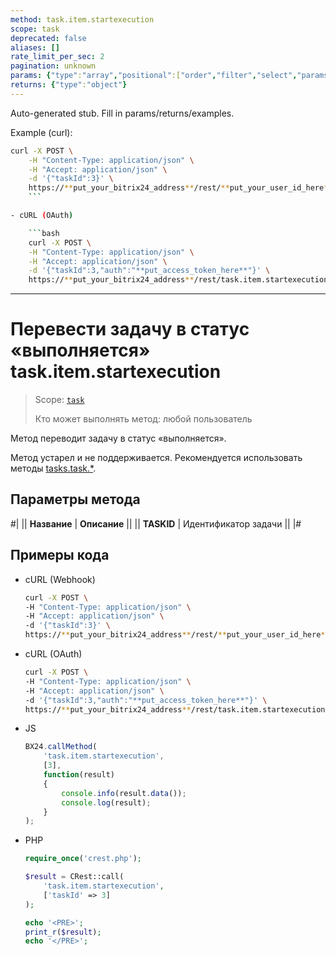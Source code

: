 ```yaml
---
method: task.item.startexecution
scope: task
deprecated: false
aliases: []
rate_limit_per_sec: 2
pagination: unknown
params: {"type":"array","positional":["order","filter","select","params"]}
returns: {"type":"object"}
---
```


Auto-generated stub. Fill in params/returns/examples.

Example (curl):

```bash
curl -X POST \
    -H "Content-Type: application/json" \
    -H "Accept: application/json" \
    -d '{"taskId":3}' \
    https://**put_your_bitrix24_address**/rest/**put_your_user_id_here**/**put_your_webhook_here**/task.item.startexecution
    ```

- cURL (OAuth)

    ```bash
    curl -X POST \
    -H "Content-Type: application/json" \
    -H "Accept: application/json" \
    -d '{"taskId":3,"auth":"**put_access_token_here**"}' \
    https://**put_your_bitrix24_address**/rest/task.item.startexecution
```

---

# Перевести задачу в статус «выполняется» task.item.startexecution

> Scope: [`task`](../../../scopes/permissions.md)
>
> Кто может выполнять метод: любой пользователь

Метод переводит задачу в статус «выполняется».



Метод устарел и не поддерживается. Рекомендуется использовать методы [tasks.task.*](../../index.md).




## Параметры метода

#|
|| **Название** | **Описание** ||
|| **TASKID** | Идентификатор задачи ||
|#

## Примеры кода





- cURL (Webhook)

    ```bash
    curl -X POST \
    -H "Content-Type: application/json" \
    -H "Accept: application/json" \
    -d '{"taskId":3}' \
    https://**put_your_bitrix24_address**/rest/**put_your_user_id_here**/**put_your_webhook_here**/task.item.startexecution
    ```

- cURL (OAuth)

    ```bash
    curl -X POST \
    -H "Content-Type: application/json" \
    -H "Accept: application/json" \
    -d '{"taskId":3,"auth":"**put_access_token_here**"}' \
    https://**put_your_bitrix24_address**/rest/task.item.startexecution
    ```

- JS

    ```js
    BX24.callMethod(
        'task.item.startexecution',
        [3],
        function(result)
        {
            console.info(result.data());
            console.log(result);
        }
    );
    ```

- PHP

    ```php
    require_once('crest.php');

    $result = CRest::call(
        'task.item.startexecution',
        ['taskId' => 3]
    );

    echo '<PRE>';
    print_r($result);
    echo '</PRE>';
    ```



